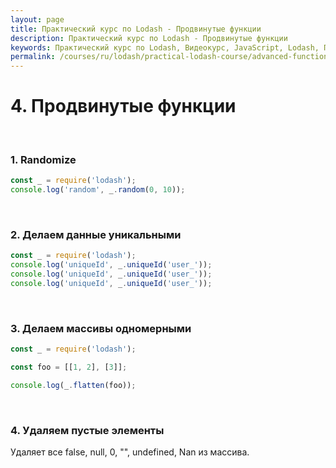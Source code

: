 ```yaml
---
layout: page
title: Практический курс по Lodash - Продвинутые функции
description: Практический курс по Lodash - Продвинутые функции
keywords: Практический курс по Lodash, Видеокурс, JavaScript, Lodash, Продвинутые функции, русский язык
permalink: /courses/ru/lodash/practical-lodash-course/advanced-functions/
---
```


# 4. Продвинутые функции

<br/>

### 1. Randomize

```js
const _ = require('lodash');
console.log('random', _.random(0, 10));
```

<br/>

### 2. Делаем данные уникальными

```js
const _ = require('lodash');
console.log('uniqueId', _.uniqueId('user_'));
console.log('uniqueId', _.uniqueId('user_'));
console.log('uniqueId', _.uniqueId('user_'));
```

<br/>

### 3. Делаем массивы одномерными

```js
const _ = require('lodash');

const foo = [[1, 2], [3]];

console.log(_.flatten(foo));
```

<br/>

### 4. Удаляем пустые элементы

Удаляет все false, null, 0, "", undefined, Nan из массива.

